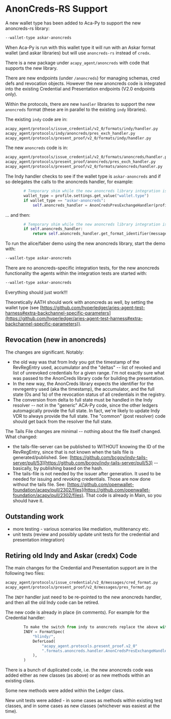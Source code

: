 # AnonCreds-RS Support

A new wallet type has been added to Aca-Py to support the new anoncreds-rs library:

```bash
--wallet-type askar-anoncreds
```

When Aca-Py is run with this wallet type it will run with an Askar format wallet (and askar libraries) but will use `anoncreds-rs` instead of `credx`.

There is a new package under `acapy_agent/anoncreds` with code that supports the new library.

There are new endpoints (under `/anoncreds`) for managing schemas, cred defs and revocation objects.  However the new anoncreds code is integrated into the existing Credential and Presentation endpoints (V2.0 endpoints only).

Within the protocols, there are new `handler` libraries to support the new `anoncreds` format (these are in parallel to the existing `indy` libraries).

The existing `indy` code are in:

```bash
acapy_agent/protocols/issue_credential/v2_0/formats/indy/handler.py
acapy_agent/protocols/indy/anoncreds/pres_exch_handler.py
acapy_agent/protocols/present_proof/v2_0/formats/indy/handler.py
```

The new `anoncreds` code is in:

```bash
acapy_agent/protocols/issue_credential/v2_0/formats/anoncreds/handler.py
acapy_agent/protocols/present_proof/anoncreds/pres_exch_handler.py
acapy_agent/protocols/present_proof/v2_0/formats/anoncreds/handler.py
```

The Indy handler checks to see if the wallet type is `askar-anoncreds` and if so delegates the calls to the anoncreds handler, for example:

```python
        # Temporary shim while the new anoncreds library integration is in progress
        wallet_type = profile.settings.get_value("wallet.type")
        if wallet_type == "askar-anoncreds":
            self.anoncreds_handler = AnonCredsPresExchangeHandler(profile)
```

... and then:

```python
        # Temporary shim while the new anoncreds library integration is in progress
        if self.anoncreds_handler:
            return self.anoncreds_handler.get_format_identifier(message_type)
```

To run the alice/faber demo using the new anoncreds library, start the demo with:

```bash
--wallet-type askar-anoncreds
```

There are no anoncreds-specific integration tests, for the new anoncreds functionality the agents within the integration tests are started with:

```bash
--wallet-type askar-anoncreds
```

Everything should just work!!!

Theoretically AATH should work with anoncreds as well, by setting the wallet type (see [https://github.com/hyperledger/aries-agent-test-harness#extra-backchannel-specific-parameters](https://github.com/hyperledger/aries-agent-test-harness#extra-backchannel-specific-parameters)).

## Revocation (new in anoncreds)

The changes are significant.  Notably:

- the old way was that from Indy you got the timestamp of the RevRegEntry used, accumulator and the "deltas" -- list of revoked and list of unrevoked credentials for a given range.  I'm not exactly sure what was passed to the AnonCreds library code for building the presentation.
- In the new way, the AnonCreds library expects the identifier for the revregentry used (aka the timestamp), the accumulator, and the full state (0s and 1s) of the revocation status of all credentials in the registry.
- The conversion from delta to full state must be handled in the Indy resolver -- not in the "generic" ACA-Py code, since the other ledgers automagically provide the full state. In fact, we're likely to update Indy VDR to always provide the full state.  The "common" (post resolver) code should get back from the resolver the full state.

The Tails File changes are minimal -- nothing about the file itself changed.  What changed:

- the tails-file-server can be published to WITHOUT knowing the ID of the RevRegEntry, since that is not known when the tails file is generated/published.  See: [https://github.com/bcgov/indy-tails-server/pull/53](https://github.com/bcgov/indy-tails-server/pull/53) -- basically, by publishing based on the hash.
- The tails-file is not needed by the issuer after generation. It used to be needed for issuing and revoking credentials. Those are now done without the tails file. See: [https://github.com/openwallet-foundation/acapy/pull/2302/files](https://github.com/openwallet-foundation/acapy/pull/2302/files). That code is already in Main, so you should have it.

## Outstanding work

- more testing - various scenarios like mediation, multitenancy etc.
- unit tests (review and possibly update unit tests for the credential and presentation integration)

## Retiring old Indy and Askar (credx) Code

The main changes for the Credential and Presentation support are in the following two files:

```bash
acapy_agent/protocols/issue_credential/v2_0/messages/cred_format.py
acapy_agent/protocols/present_proof/v2_0/messages/pres_format.py
```

The `INDY` handler just need to be re-pointed to the new anoncreds handler, and then all the old Indy code can be retired.

The new code is already in place (in comments).  For example for the Credential handler:

```python
        To make the switch from indy to anoncreds replace the above with the following
        INDY = FormatSpec(
            "hlindy/",
            DeferLoad(
                "acapy_agent.protocols.present_proof.v2_0"
                ".formats.anoncreds.handler.AnonCredsPresExchangeHandler"
            ),
        )
```

There is a bunch of duplicated code, i.e. the new anoncreds code was added either as new classes (as above) or as new methods within an existing class.

Some new methods were added within the Ledger class.

New unit tests were added - in some cases as methods within existing test classes, and in some cases as new classes (whichever was easiest at the time).
